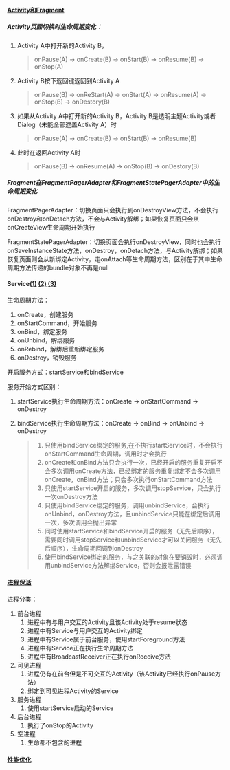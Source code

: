 #### [Activity和Fragment](https://www.jianshu.com/p/1b3f829810a1)

##### Activity页面切换时生命周期变化：

1. Activity A中打开新的Activity B，

   > onPause(A) -> onCreate(B) -> onStart(B) -> onResume(B) -> onStop(A)
   >
2. Activity B按下返回键返回到Activity A

   > onPause(B) -> onReStart(A) -> onStart(A) -> onResume(A) -> onStop(B) -> onDestory(B)
   >
3. 如果从Activity A中打开新的Activity B，Activity B是透明主题Activity或者Dialog（未能全部遮盖Activity A）时

   > onPause(A) -> onCreate(B) -> onStart(B) -> onResume(B)
   >
4. 此时在返回Activity A时

   > onPause(B) -> onResume(A) -> onStop(B) -> onDestory(B)
   >


##### Fragment在FragmentPagerAdapter和FragmentStatePagerAdapter中的生命周期变化

FragmentPagerAdapter：切换页面只会执行到onDestroyView方法，不会执行onDestroy和onDetach方法，不会与Activity解绑；如果恢复页面只会从onCreateView生命周期开始执行

FragmentStatePagerAdapter：切换页面会执行onDestroyView，同时也会执行onSaveInstanceState方法，onDestroy，onDetach方法，与Activity解绑；如果恢复页面则会从新绑定Activity，走onAttach等生命周期方法，区别在于其中生命周期方法传递的bundle对象不再是null


#### Service[(1)](https://blog.csdn.net/guolin_blog/article/details/11952435?ops_request_misc=%257B%2522request%255Fid%2522%253A%2522166684063016781432941607%2522%252C%2522scm%2522%253A%252220140713.130102334.pc%255Fblog.%2522%257D&request_id=166684063016781432941607&biz_id=0&utm_medium=distribute.pc_search_result.none-task-blog-2~blog~first_rank_ecpm_v1~rank_v31_ecpm-1-11952435-null-null.nonecase&utm_term=service&spm=1018.2226.3001.4450) [(2)](https://www.jianshu.com/p/d870f99b675c) [(3)](https://blog.csdn.net/lgz0921/article/details/119149475)

生命周期方法：

1. onCreate，创建服务
2. onStartCommand，开始服务
3. onBind，绑定服务
4. onUnbind，解绑服务
5. onRebind，解绑后重新绑定服务
6. onDestroy，销毁服务

开启服务方式：startService和bindService

服务开始方式区别：

1. startService执行生命周期方法：onCreate -> onStartCommand -> onDestroy
2. bindService执行生命周期方法：onCreate -> onBind -> onUnbind -> onDestroy

   > 1. 只使用bindService绑定的服务,在不执行startService时，不会执行onStartCommand生命周期，调用时才会执行
   > 2. onCreate和onBind方法只会执行一次，已经开启的服务重复开启不会多次调用onCreate方法，已经绑定的服务重复绑定不会多次调用onCreate，onBind方法；只会多次执行onStartCommand方法
   > 3. 只使用startService开启的服务，多次调用stopService，只会执行一次onDestroy方法
   > 4. 只使用bindService绑定的服务，调用unbindService，会执行onUnbind，onDestroy方法，且unbindService只能在绑定后调用一次，多次调用会抛出异常
   > 5. 同时使用startService和bindService开启的服务（无先后顺序），需要同时调用stopService和unbindService才可以关闭服务（无先后顺序），生命周期回调到onDestroy
   > 6. 使用bindService绑定的服务，与之关联的对象在要销毁时，必须调用unbindService方法解绑Service，否则会报泄露错误
   >


#### [进程保活](https://juejin.cn/post/6844903464523268103)

进程分类：

1. 前台进程
   1. 进程中有与用户交互的Activity且该Activity处于resume状态
   2. 进程中有Service与用户交互的Activity绑定
   3. 进程中有Service属于前台服务，使用startForeground方法
   4. 进程中有Service正在执行生命周期方法
   5. 进程中有BroadcastReceiver正在执行onReceive方法
2. 可见进程
   1. 进程仍有在前台但是不可交互的Activity（该Activity已经执行onPause方法）
   2. 绑定到可见进程Activity的Service
3. 服务进程
   1. 使用startService启动的Service
4. 后台进程
   1. 执行了onStop的Activity
5. 空进程
   1. 生命都不包含的进程

#### [性能优化](https://www.jianshu.com/p/b3b09fa29f65)
